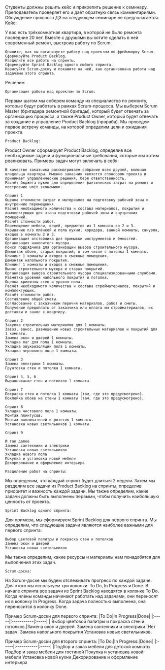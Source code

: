 Студенты должны решить кейс и прикрепить решение к семинару. Преподаватель проверяет его и даёт обратную связь комментариями. Обсуждение прошлого ДЗ на следующем семинаре не предполагается.
Кейс:

У вас есть трёхкомнатная квартира, в которой не было ремонта последние 20 лет. Вместе с друзьями вы хотите сделать в ней современный ремонт, выстроив работу по Scrum.

    Опишите, как вы организуете работу над проектом по фреймворку Scrum.
    Сформируйте Product Backlog.
    Разделите все работы на спринты.
    Сформируйте Sprint Backlog одного любого спринта.
    Нарисуйте Scrum-доску и покажите на ней, как организована работа над задачами этого спринта.

Решение:

    Организация работы над проектом по Scrum:

Первым шагом мы соберем команду из специалистов по ремонту, которые будут работать в рамках Scrum-процесса. Мы выберем Scrum Master (бригадира ремонтной бригады), который будет отвечать за организацию процесса, а также Product Owner, который будет отвечать за создание и управление Product Backlog (прораба). Мы проведем первое встречу команды, на которой определим цели и ожидания проекта.

    Product Backlog:

Product Owner сформирует Product Backlog, определив все необходимые задачи и функциональные требования, которые мы хотим реализовать. Примеры задач могут включать в себя:

    В качестве заказчика рассматриваем собрание всех друзей, включая владельца квартиры. Именно заказчик является спонсором проекта и принимает управленческие решения, беря ответственность.
    Расчёт бюджета нужен для определения фактических затрат на ремонт и построение unit экономики.

    Спринт 1
    Оценка стоимости затрат и материалов на подготовку рабочей зоны и внутренние перемещения.
    Расчёт необходимого количества и состава материалов, покрытий и комплектующих для этапа подготовки рабочей зоны и внутренних помещений.
    Расчёт стоимости работ.
    Перемещение мебели, вещей, предметов из 1 комнаты во 2 и 3.
    Укрывание п/э плёнкой и пола кухни, коридора, ванной комнаты, санузла, входов в комнаты 2 и 3.
    Организация отстойника для промывки инструментов и ёмкостей.
    Организация накопителя мусора.
    Поиск подрядчика для организации вывоза строительного мусора.
    Демонтаж обоев, старых покрытий, в том числе с потолка 1 комнаты.
    Клининг 1 комнаты и входов в смежные помещения.
    Демонтаж напольного покрытия.
    Клининг 1 комнаты и входов в смежные помещения.
    Вынос строительного мусора и старых покрытий.
    Организация вывоза строительного мусора специализированными службами.
    Разметка уровней напольного покрытия и потолка.
    Оценка кривизны стен и уровня пола.
    Расчёт необходимого количества и состава стройматериалов, покрытий и комплектующих.
    Расчёт стоимости работ.
    Составление общей сметы.
    Согласование с заказчиком перечня материалов, работ и сметы.
    Получение предоплаты от заказчика или оплата им стройматериалов, их доставки и занос в квартиру. 

    Спринт 2
    Закупка строительных материалов для 1 комнаты.
    Завоз, занос, размещение новых строительных материалов и покрытий для 1 комнаты.
    Замена окон и дверей 1 комнаты.
    Укладка лаг для пола 1 комнаты.
    Укладка звукоизоляции пола 1 комнаты.
    Укладка чернового пола 1 комнаты.

    Спринт 3
    Замена электрики 1 комнаты.
    Грунтовка стен и потолка 1 комнаты.

    Спринт 4, 5, 6
    Выравнивание стен и потолков 1 комнаты.

    Спринт 7
    Покраска стен и потолка 1 комнаты (там, где это предусмотрено).
    Поклейка обоев на стены 1 комнаты (там, где это предусмотрено).

    Спринт 8
    Укладка чистового пола 1 комнаты.
    Монтаж плинтусов.
    Монтаж выключателей и розеток 1 комнаты.
    Установка новых светильников 1 комнаты.

    Спринт 9

    И так далее 
    Замена сантехники и электрики
    Установка новых светильников
    Укладка нового пола
    Покупка и установка новой мебели
    Декорирование и оформление интерьера

    Разделение работ на спринты:

Мы определим, что каждый спринт будет длиться 2 недели. Затем мы разделим все задачи из Product Backlog на спринты, определив приоритет и важность каждой задачи. Мы также определим, какие задачи должны быть выполнены первыми, чтобы получить наибольшую ценность от проекта.

    Sprint Backlog одного спринта:

Для примера, мы сформируем Sprint Backlog для первого спринта. Мы определим, что следующие задачи являются наиболее важными для первого спринта:

    Выбор цветовой палитры и покраска стен и потолков
    Замена окон и дверей
    Установка новых светильников

Мы также определим, какие ресурсы и материалы нам понадобятся для выполнения этих задач.

    Scrum-доска:

На Scrum-доске мы будем отслеживать прогресс по каждой задаче. Для этого мы используем три колонки: To Do, In Progress и Done. В начале спринта все задачи из Sprint Backlog находятся в колонке To Do. Когда члены команды начинают работать над задачами, они переносят их в колонку In Progress. Когда задача полностью выполнена, она переносится в колонку Done.

Пример Scrum-доски для первого спринта:
|To Do|In Progress|Done|
|:-----|:-----------|:-----|
| Выбор цветовой палитры и покраска стен и потолков.|Замена окон и дверей. Замена сантехники и электрики |Нет задач|
Замена напольного покрытия
Установка новых светильников.

Пример Scrum-доски для второго спринта:
|To Do:|In Progress:|Done:|
|:-----|:-----------|:-----|
|Подбор и заказ мебели для детской комнаты
Подбор и заказ мебели для гостиной
Покупка и установка новой мебели
Установка новой кухни
Декорирование и оформление интерьера
